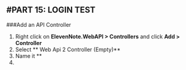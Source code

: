 #PART 15: LOGIN TEST
---
###Add an API Controller
1. Right click on **ElevenNote.WebAPI > Controllers** and click **Add > Controller**
2. Select ** Web Api 2 Controller (Empty)**
3. Name it **
4. 
